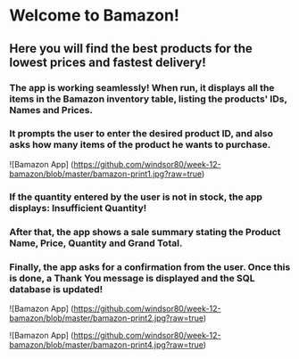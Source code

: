 # Welcome to Bamazon!
## Here you will find the best products for the lowest prices and fastest delivery!

### The app is working seamlessly! When run, it displays all the items in the Bamazon inventory table, listing the products' IDs, Names and Prices.

### It prompts the user to enter the desired product ID, and also asks how many items of the product he wants to purchase.

![Bamazon App] (https://github.com/windsor80/week-12-bamazon/blob/master/bamazon-print1.jpg?raw=true)

### If the quantity entered by the user is not in stock, the app displays: Insufficient Quantity!

### After that, the app shows a sale summary stating the Product Name, Price, Quantity and Grand Total.

### Finally, the app asks for a confirmation from the user. Once this is done, a Thank You message is displayed and the SQL database is updated!

![Bamazon App] (https://github.com/windsor80/week-12-bamazon/blob/master/bamazon-print2.jpg?raw=true)

![Bamazon App] (https://github.com/windsor80/week-12-bamazon/blob/master/bamazon-print4.jpg?raw=true)

